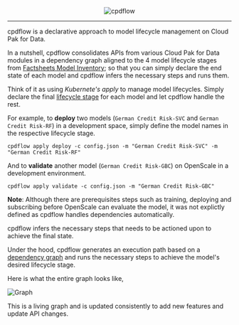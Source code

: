<p align="center">
  <img src="https://cpdflow.readthedocs.io/en/latest/_images/logo.png" alt="cpdflow" />
</p>

---

cpdflow is a declarative approach to model lifecycle management on Cloud Pak for Data.

In a nutshell, cpdflow consolidates APIs from various Cloud Pak for Data modules in a dependency graph aligned to the 4 model lifecycle stages from [Factsheets Model Inventory](https://dataplatform.cloud.ibm.com/docs/content/wsj/analyze-data/factsheets-model-inventory.html); so that you can simply declare the end state of each model and cpdflow infers the necessary steps and runs them.

Think of it as using *Kubernete's apply* to manage model lifecycles. Simply declare the final [lifecycle stage](https://cpdflow.readthedocs.io/en/latest/lifecycle_stages.html#lifecycle-stages) for each model and let cpdflow handle the rest. 

For example, to **deploy** two models (`German Credit Risk-SVC` and `German Credit Risk-RF`) in a development space, simply define the model names in the respective lifecycle stage.
```
cpdflow apply deploy -c config.json -m "German Credit Risk-SVC" -m "German Credit Risk-RF"
```

And to **validate** another model (`German Credit Risk-GBC`) on OpenScale in a development environment.
```
cpdflow apply validate -c config.json -m "German Credit Risk-GBC"
```

**Note**: Although there are prerequisites steps such as training, deploying and subscribing before OpenScale can evaluate the model, it was not explictly defined as cpdflow handles dependencies automatically.

cpdflow infers the necessary steps that needs to be actioned upon to achieve the final state.

Under the hood, cpdflow generates an execution path based on a [dependency graph](https://cpdflow.readthedocs.io/en/latest/dependency_graph.html) and runs the necessary steps to achieve the model's desired lifecycle stage.

Here is what the entire graph looks like,

![Graph](https://cpdflow.readthedocs.io/en/latest/_images/graph.png)

This is a living graph and is updated consistently to add new features and update API changes.